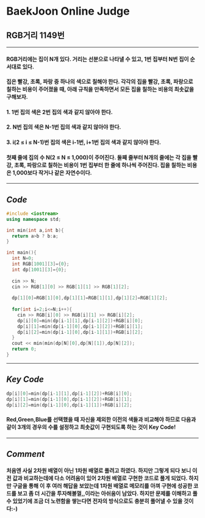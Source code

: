 # **BaekJoon Online Judge**
## RGB거리 1149번
---
#### RGB거리에는 집이 N개 있다. 거리는 선분으로 나타낼 수 있고, 1번 집부터 N번 집이 순서대로 있다.

#### 집은 빨강, 초록, 파랑 중 하나의 색으로 칠해야 한다. 각각의 집을 빨강, 초록, 파랑으로 칠하는 비용이 주어졌을 때, 아래 규칙을 만족하면서 모든 집을 칠하는 비용의 최솟값을 구해보자.

#### 1. 1번 집의 색은 2번 집의 색과 같지 않아야 한다.
#### 2. N번 집의 색은 N-1번 집의 색과 같지 않아야 한다.
#### 3. i(2 ≤ i ≤ N-1)번 집의 색은 i-1번, i+1번 집의 색과 같지 않아야 한다.

#### 첫째 줄에 집의 수 N(2 ≤ N ≤ 1,000)이 주어진다. 둘째 줄부터 N개의 줄에는 각 집을 빨강, 초록, 파랑으로 칠하는 비용이 1번 집부터 한 줄에 하나씩 주어진다. 집을 칠하는 비용은 1,000보다 작거나 같은 자연수이다.
---
## **_Code_**
```cpp
#include <iostream>
using namespace std;

int min(int a,int b){
  return a>b ? b:a;
}

int main(){
  int N=0;
  int RGB[1001][3]={0};                                                      //각 Red,Green,Blue의 정보를 담고 있을 배열
  int dp[1001][3]={0};                                                       //dp[i][0]은 Red, dp[i][1]은 Green, dp[i][2]는 Blue를 택했을때의 최솟값을 담는 배열
  
  cin >> N;
  cin >> RGB[1][0] >> RGB[1][1] >> RGB[1][2];
  
  dp[1][0]=RGB[1][0],dp[1][1]=RGB[1][1],dp[1][2]=RGB[1][2];                  //초기 최솟값 설정
  
  for(int i=2;i<=N;i++){
    cin >> RGB[i][0] >> RGB[i][1] >> RGB[i][2];
    dp[i][0]=min(dp[i-1][1],dp[i-1][2])+RGB[i][0];                           //Red를 선택했다고 가정 후, 이전 값의 Green과 Blue의 최솟값과 자기자신을 더한 값을 저장
    dp[i][1]=min(dp[i-1][0],dp[i-1][2])+RGB[i][1];                           //Green를 선택했다고 가정 후, 이전 값의  Red와 Blue의 최솟값과 자기자신을 더한 값을 저장
    dp[i][2]=min(dp[i-1][0],dp[i-1][1])+RGB[i][2];                           //Blue를 선택했다고 가정 후, 이전 값의 Red와 Green의 최솟값과 자기자신을 더한 값을 저장
  }
  cout << min(min(dp[N][0],dp[N][1]),dp[N][2]);                              //최종 N번째에 저장되어 있는 dp[N]행에 위치한 배열 값들중 최솟값 선택 후 출력
  return 0;
}  
```
---
## **_Key Code_**
```cpp
dp[i][0]=min(dp[i-1][1],dp[i-1][2])+RGB[i][0];   
dp[i][1]=min(dp[i-1][0],dp[i-1][2])+RGB[i][1];   
dp[i][2]=min(dp[i-1][0],dp[i-1][1])+RGB[i][2];  
```
#### Red,Green,Blue를 선택했을 때 자신을 제외한 이전의 색들과 비교해야 하므로 다음과 같이 3개의 경우의 수를 설정하고 최솟값이 구현되도록 하는 것이 Key Code!
---
## **_Comment_**
#### 처음엔 사실 2차원 배열이 아닌 1차원 배열로 풀려고 하였다. 하지만 그렇게 되다 보니 이전 값과 비교하는데에 다소 어려움이 있어 2차원 배열로 구현한 코드로 풀게 되었다. 하지만 구글을 통해 이 후 여러 해답을 보았는데 1차원 배열로 메모리를 아껴 구현에 성공한 코드를 보고 좀 더 시간을 투자해볼껄,,이라는 아쉬움이 남았다. 하지만 문제를 이해하고 풀 수 있었기에 조금 더 노련함을 쌓는다면 전자의 방식으로도 충분히 풀어낼 수 있을 것이다:-)
